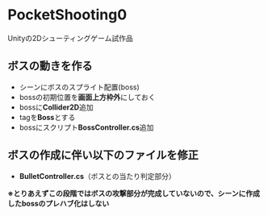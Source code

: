 # PocketShooting0
Unityの2Dシューティングゲーム試作品
## ボスの動きを作る
- シーンにボスのスプライト配置(boss)
- bossの初期位置を**画面上方枠外**にしておく
- bossに**Collider2D**追加
- tagを**Boss**とする
- bossにスクリプト**BossController.cs**追加

## ボスの作成に伴い以下のファイルを修正
- **BulletController.cs**（ボスとの当たり判定部分）

**※とりあえずこの段階ではボスの攻撃部分が完成していないので、シーンに作成したbossのプレハブ化はしない**
